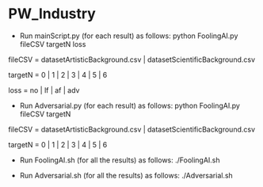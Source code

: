 # PW_Industry

- Run mainScript.py (for each result) as follows:
python FoolingAI.py fileCSV targetN loss

fileCSV = datasetArtisticBackground.csv | datasetScientificBackground.csv

targetN = 0 | 1 | 2 | 3 | 4 | 5 | 6

loss = no | lf | af | adv

- Run Adversarial.py (for each result) as follows:
python FoolingAI.py fileCSV targetN

fileCSV = datasetArtisticBackground.csv | datasetScientificBackground.csv

targetN = 0 | 1 | 2 | 3 | 4 | 5 | 6

- Run FoolingAI.sh (for all the results) as follows:
./FoolingAI.sh

- Run Adversarial.sh (for all the results) as follows:
./Adversarial.sh
